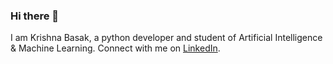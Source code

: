 ### Hi there 👋
I am Krishna Basak, a python developer and student of Artificial Intelligence & Machine Learning. Connect with me on [LinkedIn](https://www.linkedin.com/in/ikrbasak).
